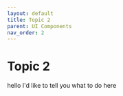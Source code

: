```yaml
---
layout: default
title: Topic 2
parent: UI Components
nav_order: 2
---
```


# Topic 2


hello I'd like to tell you what to do here